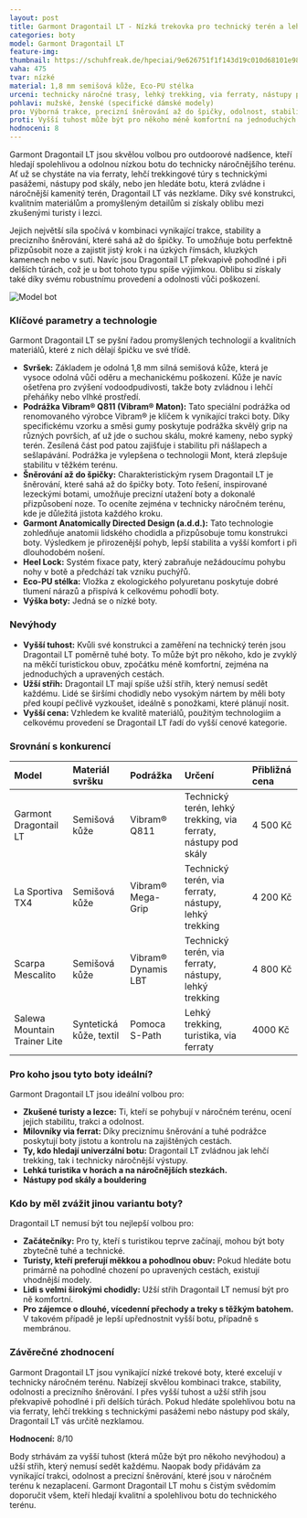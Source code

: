 ```yaml
---
layout: post
title: Garmont Dragontail LT - Nízká trekovka pro technický terén a lehký trekking
categories: boty
model: Garmont Dragontail LT
feature-img: 
thumbnail: https://schuhfreak.de/hpeciai/9e626751f1f143d19c010d68101e98fd/eng_pl_Garmont-Dragontail-LT-000272-25293_1.jpg
vaha: 475
tvar: nízké
material: 1,8 mm semišová kůže, Eco-PU stélka
urceni: technicky náročné trasy, lehký trekking, via ferraty, nástupy pod skály, bouldering
pohlavi: mužské, ženské (specifické dámské modely)
pro: Výborná trakce, precizní šněrování až do špičky, odolnost, stabilita v náročném terénu, pohodlí i při delších túrách.
proti: Vyšší tuhost může být pro někoho méně komfortní na jednoduchých cestách, užší střih nemusí sedět každému, vyšší cena.
hodnoceni: 8
---
```


Garmont Dragontail LT jsou skvělou volbou pro outdoorové nadšence, kteří hledají spolehlivou a odolnou nízkou botu do technicky náročnějšího terénu. Ať už se chystáte na via ferraty, lehčí trekkingové túry s technickými pasážemi, nástupy pod skály, nebo jen hledáte botu, která zvládne i náročnější kamenitý terén, Dragontail LT vás nezklame. Díky své konstrukci, kvalitním materiálům a promyšleným detailům si získaly oblibu mezi zkušenými turisty i lezci.

Jejich největší síla spočívá v kombinaci vynikající trakce, stability a precizního šněrování, které sahá až do špičky. To umožňuje botu perfektně přizpůsobit noze a zajistit jistý krok i na úzkých římsách, kluzkých kamenech nebo v suti. Navíc jsou Dragontail LT překvapivě pohodlné i při delších túrách, což je u bot tohoto typu spíše výjimkou. Oblibu si získaly také díky svému robustnímu provedení a odolnosti vůči poškození.

![Model bot](https://res.cloudinary.com/dvwv5cne3/image/fetch/w_auto,h_450,c_fill,g_auto,f_auto,q_auto/https://i.otto.de/i/otto/2039f40f-d022-54b2-84be-3bb3393b21e0)

### Klíčové parametry a technologie

Garmont Dragontail LT se pyšní řadou promyšlených technologií a kvalitních materiálů, které z nich dělají špičku ve své třídě.

*   **Svršek:** Základem je odolná 1,8 mm silná semišová kůže, která je vysoce odolná vůči oděru a mechanickému poškození. Kůže je navíc ošetřena pro zvýšení vodoodpudivosti, takže boty zvládnou i lehčí přeháňky nebo vlhké prostředí.
*   **Podrážka Vibram® Q811 (Vibram® Maton):** Tato speciální podrážka od renomovaného výrobce Vibram® je klíčem k vynikající trakci boty. Díky specifickému vzorku a směsi gumy poskytuje podrážka skvělý grip na různých površích, ať už jde o suchou skálu, mokré kameny, nebo sypký terén. Zesílená část pod patou zajišťuje i stabilitu při nášlapech a sešlapávání. Podrážka je vylepšena o technologii Mont, která zlepšuje stabilitu v těžkém terénu.
*   **Šněrování až do špičky:** Charakteristickým rysem Dragontail LT je šněrování, které sahá až do špičky boty. Toto řešení, inspirované lezeckými botami, umožňuje precizní utažení boty a dokonalé přizpůsobení noze. To oceníte zejména v technicky náročném terénu, kde je důležitá jistota každého kroku.
*   **Garmont Anatomically Directed Design (a.d.d.):** Tato technologie zohledňuje anatomii lidského chodidla a přizpůsobuje tomu konstrukci boty. Výsledkem je přirozenější pohyb, lepší stabilita a vyšší komfort i při dlouhodobém nošení.
*   **Heel Lock:** Systém fixace paty, který zabraňuje nežádoucímu pohybu nohy v botě a předchází tak vzniku puchýřů.
*   **Eco-PU stélka:** Vložka z ekologického polyuretanu poskytuje dobré tlumení nárazů a přispívá k celkovému pohodlí boty.
*   **Výška boty:** Jedná se o nízké boty.

### Nevýhody

*   **Vyšší tuhost:** Kvůli své konstrukci a zaměření na technický terén jsou Dragontail LT poměrně tuhé boty. To může být pro někoho, kdo je zvyklý na měkčí turistickou obuv, zpočátku méně komfortní, zejména na jednoduchých a upravených cestách.
*   **Užší střih:** Dragontail LT mají spíše užší střih, který nemusí sedět každému. Lidé se širšími chodidly nebo vysokým nártem by měli boty před koupí pečlivě vyzkoušet, ideálně s ponožkami, které plánují nosit.
*   **Vyšší cena:** Vzhledem ke kvalitě materiálů, použitým technologiím a celkovému provedení se Dragontail LT řadí do vyšší cenové kategorie.

### Srovnání s konkurencí

| Model                     | Materiál svršku     | Podrážka                  | Určení                                                          | Přibližná cena   |
| :------------------------ | :------------------ | :------------------------ | :---------------------------------------------------------------- | :----------------- |
| Garmont Dragontail LT    | Semišová kůže        | Vibram® Q811                | Technický terén, lehký trekking, via ferraty, nástupy pod skály | 4 500 Kč           |
| La Sportiva TX4          | Semišová kůže        | Vibram® Mega-Grip         | Technický terén, via ferraty, nástupy, lehký trekking            | 4 200 Kč           |
| Scarpa Mescalito         | Semišová kůže        | Vibram® Dynamis LBT        | Technický terén, via ferraty, nástupy, lehký trekking            | 4 800 Kč           |
| Salewa Mountain Trainer Lite | Syntetická kůže, textil | Pomoca S-Path | Lehký trekking, turistika, via ferraty                             | 4000 Kč |

### Pro koho jsou tyto boty ideální?

Garmont Dragontail LT jsou ideální volbou pro:

*   **Zkušené turisty a lezce:** Ti, kteří se pohybují v náročném terénu, ocení jejich stabilitu, trakci a odolnost.
*   **Milovníky via ferrat:** Díky preciznímu šněrování a tuhé podrážce poskytují boty jistotu a kontrolu na zajištěných cestách.
*   **Ty, kdo hledají univerzální botu:** Dragontail LT zvládnou jak lehčí trekking, tak i technicky náročnější výstupy.
*   **Lehká turistika v horách a na náročnějších stezkách.**
*  **Nástupy pod skály a bouldering**

### Kdo by měl zvážit jinou variantu boty?

Dragontail LT nemusí být tou nejlepší volbou pro:

*   **Začátečníky:** Pro ty, kteří s turistikou teprve začínají, mohou být boty zbytečně tuhé a technické.
*   **Turisty, kteří preferují měkkou a pohodlnou obuv:** Pokud hledáte botu primárně na pohodlné chození po upravených cestách, existují vhodnější modely.
*   **Lidi s velmi širokými chodidly:** Užší střih Dragontail LT nemusí být pro ně komfortní.
* **Pro zájemce o dlouhé, vícedenní přechody a treky s těžkým batohem.** V takovém případě je lepší upřednostnit vyšší botu, případně s membránou.

### Závěrečné zhodnocení

Garmont Dragontail LT jsou vynikající nízké trekové boty, které excelují v technicky náročném terénu. Nabízejí skvělou kombinaci trakce, stability, odolnosti a precizního šněrování. I přes vyšší tuhost a užší střih jsou překvapivě pohodlné i při delších túrách. Pokud hledáte spolehlivou botu na via ferraty, lehčí trekking s technickými pasážemi nebo nástupy pod skály, Dragontail LT vás určitě nezklamou.

**Hodnocení:** 8/10

Body strhávám za vyšší tuhost (která může být pro někoho nevýhodou) a užší střih, který nemusí sedět každému. Naopak body přidávám za vynikající trakci, odolnost a precizní šněrování, které jsou v náročném terénu k nezaplacení. Garmont Dragontail LT mohu s čistým svědomím doporučit všem, kteří hledají kvalitní a spolehlivou botu do technického terénu.